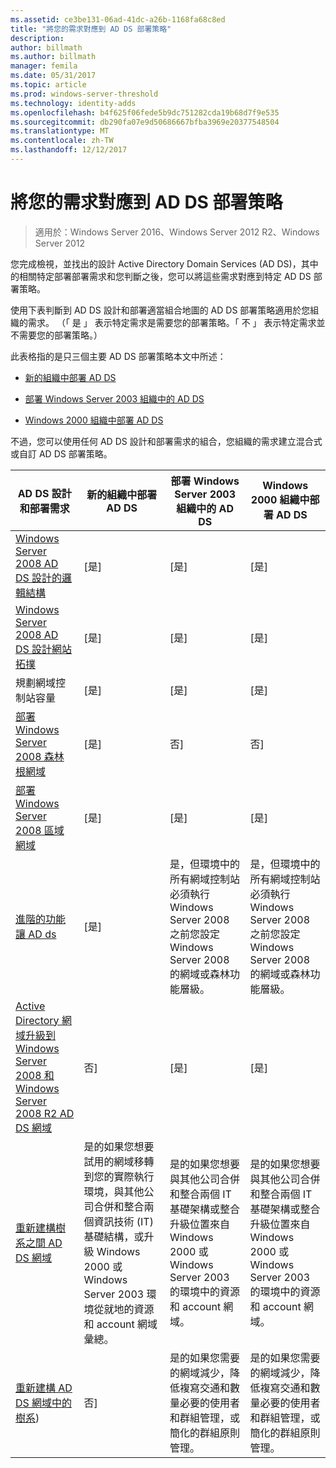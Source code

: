 ```yaml
---
ms.assetid: ce3be131-06ad-41dc-a26b-1168fa68c8ed
title: "將您的需求對應到 AD DS 部署策略"
description: 
author: billmath
ms.author: billmath
manager: femila
ms.date: 05/31/2017
ms.topic: article
ms.prod: windows-server-threshold
ms.technology: identity-adds
ms.openlocfilehash: b4f625f06fede5b9dc751282cda19b68d7f9e535
ms.sourcegitcommit: db290fa07e9d50686667bfba3969e20377548504
ms.translationtype: MT
ms.contentlocale: zh-TW
ms.lasthandoff: 12/12/2017
---
```

# <a name="mapping-your-requirements-to-an-ad-ds-deployment-strategy"></a>將您的需求對應到 AD DS 部署策略

>適用於：Windows Server 2016、Windows Server 2012 R2、Windows Server 2012

您完成檢視，並找出的設計 Active Directory Domain Services (AD DS)，其中的相關特定部署部署需求和您判斷之後，您可以將這些需求對應到特定 AD DS 部署策略。  
  
使用下表判斷到 AD DS 設計和部署適當組合地圖的 AD DS 部署策略適用於您組織的需求。 （「 是 」 表示特定需求是需要您的部署策略。「 不 」 表示特定需求並不需要您的部署策略。）  
  
此表格指的是只三個主要 AD DS 部署策略本文中所述：  
  
-   [新的組織中部署 AD DS](../../ad-ds/plan/Deploying-AD-DS-in-a-New-Organization.md)  
  
-   [部署 Windows Server 2003 組織中的 AD DS](../../ad-ds/plan/Deploying-AD-DS-in-a-Windows-Server-2003-Organization.md)  
  
-   [Windows 2000 組織中部署 AD DS](../../ad-ds/plan/Deploying-AD-DS-in-a-Windows-2000-Organization.md)  
  
不過，您可以使用任何 AD DS 設計和部署需求的組合，您組織的需求建立混合式或自訂 AD DS 部署策略。  
  
|AD DS 設計和部署需求|新的組織中部署 AD DS|部署 Windows Server 2003 組織中的 AD DS|Windows 2000 組織中部署 AD DS|  
|--------------------------------------------|-----------------------------------------|---------------------------------------------------------|--------------------------------------------------|  
|[Windows Server 2008 AD DS 設計的邏輯結構](https://technet.microsoft.com/library/cc770806.aspx)|[是]|[是]|[是]|  
|[Windows Server 2008 AD DS 設計網站拓撲](Designing-the-Site-Topology.md)|[是]|[是]|[是]|  
|規劃網域控制站容量|[是]|[是]|[是]|  
|[部署 Windows Server 2008 森林根網域](https://technet.microsoft.com/library/cc731174.aspx)|[是]|否]|否]|  
|[部署 Windows Server 2008 區域網域](https://technet.microsoft.com/library/cc755118.aspx)|[是]|[是]|[是]|  
|[進階的功能讓 AD ds](../../ad-ds/plan/Enabling-Advanced-Features-for-AD-DS.md)|[是]|是，但環境中的所有網域控制站必須執行 Windows Server 2008 之前您設定 Windows Server 2008 的網域或森林功能層級。|是，但環境中的所有網域控制站必須執行 Windows Server 2008 之前您設定 Windows Server 2008 的網域或森林功能層級。|  
|[Active Directory 網域升級到 Windows Server 2008 和 Windows Server 2008 R2 AD DS 網域](https://technet.microsoft.com/library/cc731188.aspx)|否]|[是]|[是]|  
|[重新建構樹系之間 AD DS 網域](https://go.microsoft.com/fwlink/?LinkId=93678)|是的如果您想要試用的網域移轉到您的實際執行環境，與其他公司合併和整合兩個資訊技術 (IT) 基礎結構，或升級 Windows 2000 或 Windows Server 2003 環境從就地的資源和 account 網域彙總。|是的如果您想要與其他公司合併和整合兩個 IT 基礎架構或整合升級位置來自 Windows 2000 或 Windows Server 2003 的環境中的資源和 account 網域。|是的如果您想要與其他公司合併和整合兩個 IT 基礎架構或整合升級位置來自 Windows 2000 或 Windows Server 2003 的環境中的資源和 account 網域。|  
|[重新建構 AD DS 網域中的樹系](https://go.microsoft.com/fwlink/?LinkId=82740))|否]|是的如果您需要的網域減少，降低複寫交通和數量必要的使用者和群組管理，或簡化的群組原則管理。|是的如果您需要的網域減少，降低複寫交通和數量必要的使用者和群組管理，或簡化的群組原則管理。|  
  


